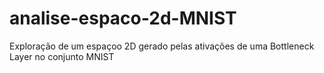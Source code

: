 # analise-espaco-2d-MNIST
Exploração de um espaçoo 2D gerado pelas ativações de uma Bottleneck Layer no conjunto MNIST
